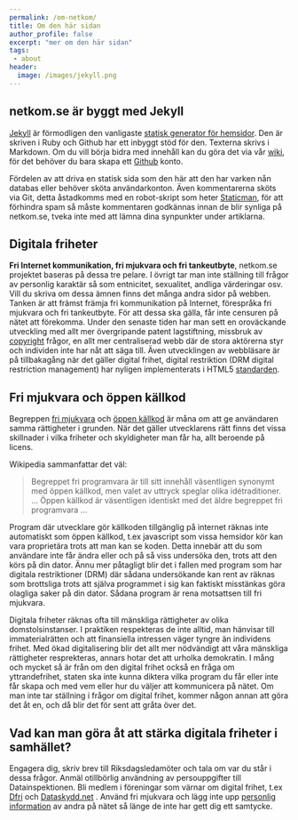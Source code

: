 ```yaml
---
permalink: /om-netkom/
title: Om den här sidan
author_profile: false
excerpt: "mer om den här sidan"
tags:
 - about
header:
  image: /images/jekyll.png
---
```


## netkom.se är byggt med Jekyll

[Jekyll](https://jekyllrb.com/) är förmodligen den vanligaste [statisk generator för hemsidor](https://en.wikipedia.org/wiki/Jekyll_(software)). Den är skriven i Ruby och Github har ett inbyggt stöd för den. Texterna skrivs i Markdown. Om du vill börja bidra med innehåll kan du göra det via vår [wiki](https://github.com/ojn/www.netkom.se/wiki), för det behöver du bara skapa ett [Github](https://github.com/join) konto. 

Fördelen av att driva en statisk sida som den här att den har varken nån databas eller behöver sköta användarkonton. Även kommentarerna sköts via Git, detta åstadkomms med en robot-skript som heter [Staticman](https://staticman.net/), för att förhindra spam så måste kommentaren godkännas innan de blir synliga på netkom.se, tveka inte med att lämna dina synpunkter under artiklarna.

## Digitala friheter

**Fri Internet kommunikation, fri mjukvara och fri tankeutbyte**, netkom.se projektet baseras på dessa tre pelare. I övrigt tar man inte ställning till frågor av personlig karaktär så som entnicitet, sexualitet, andliga värderingar osv. Vill du skriva om dessa ämnen finns det många andra sidor på webben. Tanken är att främst främja fri kommunikation på Internet, förespråka fri mjukvara och fri tankeutbyte. För att dessa ska gälla, får inte censuren på nätet att förekomma. Under den senaste tiden har man sett en oroväckande utveckling med allt mer övergripande patent lagstiftning, missbruk av [copyright](http://copywrongs.eu) frågor, en allt mer centraliserad webb där de stora aktörerna styr och individen inte har nåt att säga till. Även utvecklingen av webbläsare är på tillbakagång när det gäller digital frihet, digital restriktion (DRM digital restriction management) har nyligen implementerats i HTML5 [standarden](http://boingboing.net/2017/02/13/the-w3c-drm-and-future-of-th.html).

## Fri mjukvara och öppen källkod

Begreppen [fri mjukvara](https://sv.wikipedia.org/wiki/Fri_programvara) och [öppen källkod](https://sv.wikipedia.org/wiki/%C3%96ppen_k%C3%A4llkod) är måna om att ge användaren samma rättigheter i grunden. När det gäller utvecklarens rätt finns det vissa skillnader i vilka friheter och skyldigheter man får ha, allt beroende på licens. 

Wikipedia sammanfattar det väl: 
> Begreppet fri programvara är till sitt innehåll väsentligen synonymt med öppen källkod, men valet av uttryck speglar olika idétraditioner. ... Öppen källkod är väsentligen identiskt med det äldre begreppet fri programvara ...

Program där utvecklare gör källkoden tillgänglig på internet räknas inte automatiskt som öppen källkod, t.ex javascript som vissa hemsidor kör kan vara proprietära trots att man kan se koden. Detta innebär att du som användare inte får ändra eller och på så viss undersöka den, trots att den körs på din dator. Ännu mer påtagligt blir det i fallen med program som har digitala restriktioner (DRM) där sådana undersökande kan rent av räknas som brottsliga trots att själva programmet i sig kan faktiskt misstänkas göra olagliga saker på din dator. Sådana program är rena motsattsen till fri mjukvara. 

Digitala friheter räknas ofta till mänskliga rättigheter av olika domstolsinstanser. I praktiken respekteras de inte alltid, man hänvisar till immaterialrätten och att finansiella intressen väger tyngre än individens frihet. Med ökad digitalisering blir det allt mer nödvändigt att våra mänskliga rättigheter resprekteras, annars hotar det att urholka demokratin. I mång och mycket så är från om den digital frihet också en fråga om yttrandefrihet, staten ska inte kunna diktera vilka program du får eller inte får skapa och med vem eller hur du väljer att kommunicera på nätet. Om man inte tar ställning i frågor om digital frihet, kommer någon annan att göra det åt en, och då blir det för sent att gråta över det. 

## Vad kan man göra åt att stärka digitala friheter i samhället?

Engagera dig, skriv brev till Riksdagsledamöter och tala om var du står i dessa frågor. Anmäl otillbörlig användning av persouppgifter till Datainspektionen. Bli medlem i föreningar som värnar om digital frihet, t.ex [Dfri](https://www.dfri.se/) och [Dataskydd.net](https://dataskydd.net/) . Använd fri mjukvara och lägg inte upp [personlig information](https://sv.wikipedia.org/wiki/Personuppgiftslagen) av andra på nätet så länge de inte har gett dig ett samtycke. 


